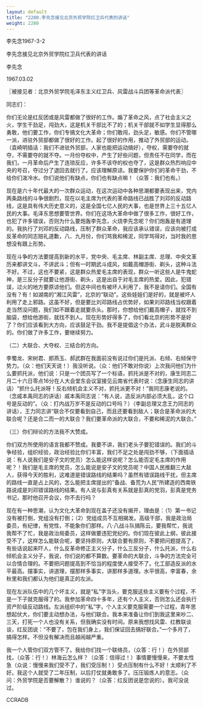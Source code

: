 ```yaml
---
layout: default
title: "2280.李先念接见北京外贸学院红卫兵代表的讲话"
weight: 2280
---
```


李先念1967-3-2

李先念接见北京外贸学院红卫兵代表的讲话

李先念

1967.03.02

〖被接见者：北京外贸学院毛泽东主义红卫兵、风雷战斗兵团等革命派代表〗

同志们：

你们无论是红反团或是风雷都做了很好的工作。煽了革命之风，点了社会主义之火，学生干劲足，闯劲大，这是机关干部比不了的；机关干部就不如学生显得那么勇敢，他们要工作，你们专搞文化大革命；你们敢闯，劲头足，敏感。你们不管哪一派，进驻外贸部都做了很好的工作。起了很好的作用，推动了外贸部的运动。（袁崎明插话：我们不进驻外贸部，人家也能把运动搞好），夺权，需要夺的就夺，不需要夺的就不夺。一月份夺权中，产生了好些问题，但责任不在同学，而在我们，一月革命后产生了连琐反应，许多不该夺的权也夺了，这是群众热烈响应中央的号召，夺过分了退回去就行了。应该理解原谅。我要保护你们的革命干劲，不给你们泼冷水。你们说他们有缺点，你们也有缺点嘛！（众答：我们也有。）

现在是六十年代最大的一次群众运动，在这次运动中各种思潮都要表现出来，党内两条路线的斗争很剧烈，现在以毛主席为代表的革命路线已战胜了刘邓的反动路线，这是具有伟大历史意义的，这是全国七亿人民的大事，也是世界上三十五亿人民的大事。毛泽东思想要管世界。你们在这场大革命中做了很多工作，很好工作，也犯了许多错误，否则为什么要炮轰李先念，火烧李先念呢？你们炮轰是有道理的。我执行了刘邓的反动路线，压制了群众革命，我应该承认错误，应该向被打成反革命的同志赔礼道歉，八、九月份，你们骂我和稀泥，同学骂得对，当时我的思想没有跟上形势。

现在斗争的方法要提高到新的水平，党中央、毛主席、林副主席、总理、中央文革历来都讲文斗，不讲武斗；但有一时期武斗成风，如戴高帽游街、剃头，这种斗法不好。不过，这也不要紧，这是群众热爱毛主席的表现，群众一听这些人是牛鬼蛇神，是三反分子就要让他游街、剃头，这是出自于对毛主席的热爱。因此，犯错误，过火的地方要原谅他们。但这中间也有被坏人利用了，我不是请你们。全国有没有？有！如湖南的“湘江风雷”，北京的“联动”。这些娃娃们是好的，就是被坏人利用了走上邪路。这虽不好，但是要比刘邓路线占优势好，如果刘邓路线当权跟着走当然没问题，我们如不跟着走就要杀头。那时，你想给他们戴高帽子，就找不到脑袋，想给他游街，就找不到人。现在形势好得多了，你们看北京的形势不是好了？你们应该看到大方向，应该鼓足干劲。我不是提倡这个办法，武斗是脱离群众的。你们做了许多工作，要继续努力。

（二）大联合、大夺权、三结合的方向。

李蜀龙、宋树君、郎燕玉、郝武群在我面前没有说过你们是托派、右倾、右倾保守势力。（众：他们天天说！）我没听说。（众：他们不敢对你说）上次我问他们为什么要抓托派，他们说：只是一个团员写了一个标语，抓托派是不对的，康生同志二月二十六日零点16分在人大会堂东会议室接见云南省代表时说：（念康生同志的讲话）“抓什么托派呀！反右倾机会主义不对，抓托派更不对！”我同志康老说的。（念戚本禹同志的讲话）戚本禹同志说：“有人说，造反派内部必须大乱，这个口号是反动的”。（众：打内战万岁不是反动的口号吗？）（李副总理又念王力同志的讲话），王力同志讲“联合不仅要看到自己，而且还要看到敌人；联合是革命派的大联合呢？还是合二而一的大联合？我们要革命派的大联合，不要和稀泥的大联合。”

（三）你们辩论的方法我不大赞成。

你们双方所使用的语言我都不赞成。我要不讲，我们老头子要犯错误的。我们的斗争经验，组织经验，政治经验比你们丰富，我们不足之处是闯劲不够，（下面插话说：有人说我们是安子文的党员）怎么能这样说呢？怎么能否定毛主席的作用呢？！我们是毛主席的党员，怎么能说是安子文的党员呢？中国人民推翻三大敌人，获得今天的胜利，这难道是错误路线的结果吗？虽然有错误路线干扰，但主席的路线一直是占上风的，怎么能把主席提出的”备战、备荒为人民”所建造的西南铁路说成是刘邓错误路线的结果。有人说与彭真有关系就是彭真的党羽，彭真是党务书记，那时他召开会议，你不去行吗？

现在有一种思潮，认为文化大革命到现在盖子还没有揭开，理由是：（1）第一书记没有被打倒，党组没有打倒；（2）党组成员不互相揭发。高级干部，我是政治局委员，有纪律，有党性，不能象你们那样。八·八战斗队搞陈云，要我帮忙，我说我帮不了忙，我是政治局委员，这样做要违犯党纪的。你们现在彼此上纲，彼此接受不了，这样怎么能联合呢，要坚持原则，大联合要有原则，不要把问题提高了，有些话说起来吓人，什么反革命修正主义分子，什么三反分子，什么托派，什么右倾机会主义分子，我说，你们说的都不算数。要革命的大联合，斗争的方法完全可以合情合理的。不要把问题提高到不恰当的程度使人接受不了。化工部造反派的水平最高。摆事实，讲道理，摆那样多事实，讲那样多道理。水平很高，李富春，余秋里和我们都认为他们是真正的左派。

现在左派队伍中的几个坏主义，就是“私”字当头，要克服这些主义要有个过程，不是一下子就克服得了的。我参加革命四十多年，还有个人主义，否则怎么还会执行资产阶级反动路线。左派组织中的“私”字，个人主义要克服需要一个过程，青年思想起伏大，你们要主动想办法，与他们联合。我本来准备让你们到我这里来吵二、三天，打死一个人也没有关系，但我确实没有时间。原来我想找风雷、红教联谈谈，红反团说：“不要了，包在我们身上，我们保证回去搞好联合。”一个多月了，搞得怎样。不但没有解决而且越闹越严重。

我一个人管你们双方管不了。我给你们找一个联络员，（众答：行！）在外贸部找，（众答：行！）林海云怎么样？（众答：信得过！）事情要慢慢来，不要太性急（众说：慢慢来我们受不了，我们受压制！）受点压制有什么不好！太顺利了不好。我这个人就受了二年压制，以后打仗就勇敢多了。压压锻炼人的意志。（众问：外贸学院是否要解散？）谁说的？（众答：红反团说是您说的）。我可没说过。

CCRADB

